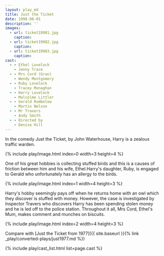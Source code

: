 ```yaml
---
layout: play_md
title: Just the Ticket
date: 1998-06-01
description: ''
images:
  - url: ticket19981.jpg
    caption:
  - url: ticket19982.jpg
    caption:
  - url: ticket19983.jpg
    caption:
cast:
  - - Ethel Lovelock
    - Jenny Trace
  - - Mrs Cord (Gran)
    - Wendy Montgomery
  - - Ruby Lovelock
    - Tracey Monaghan
  - - Harry Lovelock
    - Malcolme Littler
  - - Gerald Rumbelow
    - Martin Nelson
  - - Mr Travers
    - Andy Smith
  - - Directed by
    - Denise Hill
---
```


In the comedy Just the Ticket, by John Waterhouse, Harry is a zealous traffic warden.

{% include play/image.html index=0 width=3 height=4 %}

One of his great hobbies is collecting stuffed birds and this is a causes of friction between him and his wife, Ethel.Harry's daughter, Ruby, is engaged to Gerald who unfortunately has an allergy to the birds.

{% include play/image.html index=1 width=4 height=3 %}

Harry's hobby seemingly pays off when he returns home with an owl which they discover is stuffed with money. However, the case is investigated by Inspector Travers who discovers Harry has been spending stolen money and he is led off to the police station. Throughout it all, Mrs Cord, Ethel's Mum, makes comment and munches on biscuits.

{% include play/image.html index=2 width=4 height=3 %}

Compare with [Just the Ticket from 1977]({{ site.baseurl }}{% link _play/converted-plays/just1977.md %})

{% include play/cast_list.html list=page.cast %}
